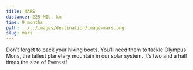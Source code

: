 ```yaml
---
title: MARS
distance: 225 MIL. km
time: 9 months
path: ../../images/destination/image-mars.png
slug: mars
---
```


Don’t forget to pack your hiking boots. You’ll need them to tackle Olympus Mons, the tallest planetary mountain in our solar system. It’s two and a half times the size of Everest!
